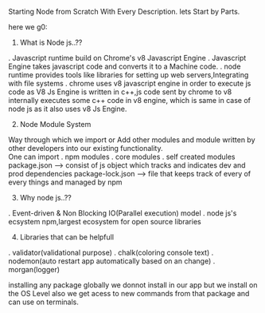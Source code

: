 Starting Node from Scratch With Every Description.
lets Start by Parts.


here we g0:

1) What is Node js..??

. Javascript runtime build on Chrome's v8 Javascript Engine
. Javascript Engine takes javascript code and converts it to a Machine code.
. node runtime provides tools like libraries for setting up web servers,Integrating with file systems
. chrome uses v8 javascript engine in order to execute js code as V8 Js Engine is written in c++,js code sent by chrome to v8           internally executes some c++ code in v8 engine, which is same in case of node js as it also uses v8 Js Engine.

2) Node Module System

Way through which we import or Add other modules and module written by other developers into our existing functionality.    
    One can import
        . npm modules
        . core modules
        . self created modules
package.json --> consist of js object which tracks and indicates dev and prod dependencies
package-lock.json --> file that keeps track of every of every things and managed by npm


3) Why node js..??

. Event-driven & Non Blocking IO(Parallel execution) model
. node js's ecsystem npm,largest ecosystem for open source libraries

4) Libraries that can be helpfull

. validator(validational purpose)
. chalk(coloring console text)
. nodemon(auto restart app automatically based on an change)
. morgan(logger)
 
 installing any package globally we donnot install in our app but we install on the OS Level also we get acess to new commands from that package and can use on terminals.